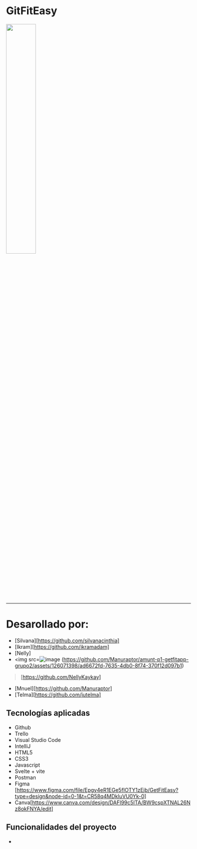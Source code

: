 


<h1> GitFitEasy</h1>
<img width=40% src = "https://github.com/Manuraptor/amunt-p1-getfitapp-grupo2/assets/126071398/f93317da-4ed4-4137-9e8c-6584a077c985" alt="">

***
# Desarollado por:

* [Silvana][https://github.com/silvanacinthia]
* [Ikram][https://github.com/ikramadam]
* [Nelly]
* <img src=![image](https://github.com/Manuraptor/amunt-p1-getfitapp-grupo2/assets/126071398/1537633f-4e7a-4aef-9afa-421711120654)
(https://github.com/Manuraptor/amunt-p1-getfitapp-grupo2/assets/126071398/ad6672fd-7635-4db0-8f74-370f12d097b1)
>[https://github.com/NellyKaykay]
* [Mnuel][https://github.com/Manuraptor]
* [Telma][https://github.com/jutelma]

## Tecnologías aplicadas

* Github
* Trello
* Visual Studio Code
* IntelliJ
* HTML5
* CSS3
* Javascript
* Svelte + vite
* Postman
* Figma [https://www.figma.com/file/Epgy4eR1EGe5fIOTY1zEjb/GetFitEasy?type=design&node-id=0-1&t=CR58q4MDkluVU0Yk-0]
* Canva[https://www.canva.com/design/DAFl99c5ITA/BW9cspXTNAL26Nz8okFNYA/edit]
## Funcionalidades del proyecto
* 


